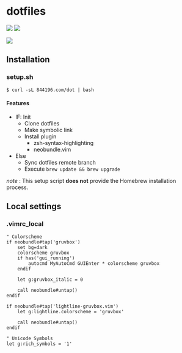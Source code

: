 # dotfiles
[![](http://img.shields.io/github/issues/844196/dotfiles.svg?style=flat)](https://github.com/844196/dotfiles/issues)
[![](http://img.shields.io/badge/license-WTFPL-red.svg?style=flat)](LICENSE)

![](https://farm8.staticflickr.com/7551/16119611580_c5c31227e7_b.jpg)

## Installation
### setup.sh
```shellsession
$ curl -sL 844196.com/dot | bash
```

#### Features
- IF: Init
    - Clone dotfiles
    - Make symbolic link
    - Install plugin
        - zsh-syntax-highlighting
        - neobundle.vim
- Else
    - Sync dotfiles remote branch
    - Execute `brew update && brew upgrade`

*note* : This setup script **does not** provide the Homebrew installation process.

## Local settings
### .vimrc_local
```vim
" Colorscheme
if neobundle#tap('gruvbox')
    set bg=dark
    colorscheme gruvbox
    if has('gui_running')
        autocmd MyAutoCmd GUIEnter * colorscheme gruvbox
    endif

    let g:gruvbox_italic = 0

    call neobundle#untap()
endif

if neobundle#tap('lightline-gruvbox.vim')
    let g:lightline.colorscheme = 'gruvbox'

    call neobundle#untap()
endif

" Unicode Symbols
let g:rich_symbols = '1'
```
